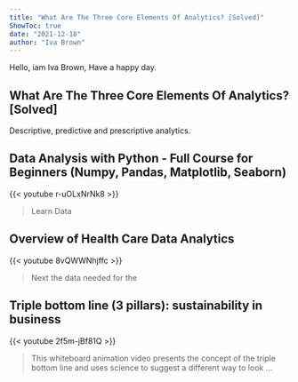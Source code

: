 ```yaml
---
title: "What Are The Three Core Elements Of Analytics? [Solved]"
ShowToc: true 
date: "2021-12-18"
author: "Iva Brown" 
---
```


Hello, iam Iva Brown, Have a happy day.
## What Are The Three Core Elements Of Analytics? [Solved]
Descriptive, predictive and prescriptive analytics.

## Data Analysis with Python - Full Course for Beginners (Numpy, Pandas, Matplotlib, Seaborn)
{{< youtube r-uOLxNrNk8 >}}
>Learn Data 

## Overview of Health Care Data Analytics
{{< youtube 8vQWWNhjffc >}}
>Next the data needed for the 

## Triple bottom line (3 pillars): sustainability in business
{{< youtube 2f5m-jBf81Q >}}
>This whiteboard animation video presents the concept of the triple bottom line and uses science to suggest a different way to look ...

